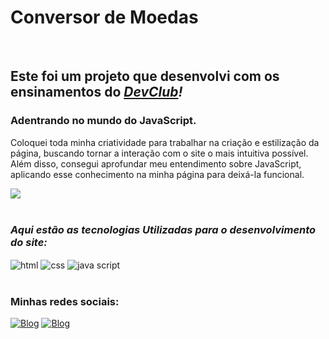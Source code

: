 <h1>Conversor de Moedas</h1>
<br>
<h2>Este foi um projeto que desenvolvi com os ensinamentos do <i><a href="https://rodolfomori.com.br/devclub">DevClub</a>!</i></h2>

<h3>Adentrando no mundo do JavaScript.</h3>
<p>Coloquei toda minha criatividade para trabalhar na criação e estilização da página, buscando tornar a interação com o site o mais intuitiva possível. 
  Além disso, consegui aprofundar meu entendimento sobre JavaScript, aplicando esse conhecimento na minha página para deixá-la funcional.</p>

<div>
<img max-width="100%" src="https://github.com/devNeiBarbosa/Conversor-de-moedas/blob/main/assets/img/apresentacao.mp4"/>
</div>

<br>
<i><h3>Aqui estão as tecnologias Utilizadas para o desenvolvimento do site:</h3></i>
<div>
    <img align="center" alt="html" src="https://img.shields.io/badge/HTML-239120?style=for-the-badge&logo=html5&logoColor=white"/>
    <img align="center" alt="css" src="https://img.shields.io/badge/CSS-239120?&style=for-the-badge&logo=css3&logoColor=white"/>
    <img align="center" alt="java script" src="https://img.shields.io/badge/JavaScript-F7DF1E?style=for-the-badge&logo=javascript&logoColor=black"/>
</div>
<br>

<h3>Minhas redes sociais:</h3>

[![Blog](https://img.shields.io/badge/Instagram-E4405F?style=for-the-badge&logo=instagram&logoColor=white)](https://instagram.com/treinadornei)
[![Blog](https://img.shields.io/badge/LinkedIn-0077B5?style=for-the-badge&logo=linkedin&logoColor=white)](https://www.linkedin.com/in/dev-neibarbosa)
